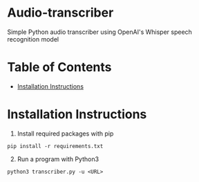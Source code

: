# Audio-transcriber
Simple Python audio transcriber using OpenAI's Whisper speech recognition model

Table of Contents
=================
* [Installation Instructions](#Installation-Instructions)

# Installation Instructions

1. Install required packages with pip

`pip install -r requirements.txt`

2. Run a program with Python3

`python3 transcriber.py -u <URL>`
